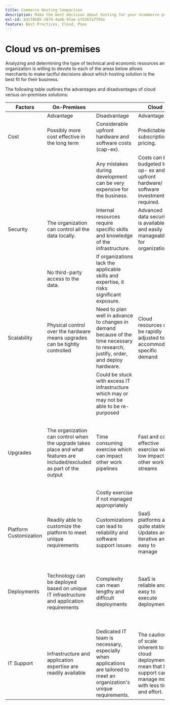 ```yaml
---
title: Commerce Hosting Comparison
description: Make the best decision about hosting for your ecommerce project by reviewing this comparison table.
exl-id: 8d1f0b85-2874-4a4b-9fae-1fb367a7f85e
feature: Best Practices, Cloud, Paas
---
```

# Cloud vs on-premises

Analyzing and determining the type of technical and economic resources an organization is willing to devote to each of the areas below allows merchants to make tactful decisions about which hosting solution is the best fit for their business.

The following table outlines the advantages and disadvantages of cloud versus on-premises solutions:

<table>
    <thead>
        <tr>
            <th>Factors</th>
            <th>On-Premises</th>
            <th></th>
            <th>Cloud</th>
            <th></th>
        </tr>
    </thead>
    <tbody>
        <tr>
            <td></td>
            <td>Advantage</td>
            <td>Disadvantage</td>
            <td>Advantage</td>
            <td>Disadvantage</td>
        </tr>
        <tr>
            <td>Cost</td>
            <td>Possibly more cost effective in the long term</td>
            <td>Considerable upfront hardware and software costs (cap-ex).</td>
            <td>Predictable subscription pricing.</td>
            <td>Long term cost projection is required.</td>
        </tr>
        <tr>
            <td></td>
            <td></td>
            <td>Any mistakes during development can be very expensive for the business.</td>
            <td>Costs can be budgeted to op- ex and no upfront hardware/ software investment required.</td>
            <td>Licensing costs can mitigate hardware savings</td>
        </tr>
        <tr>
            <td>Security</td>
            <td>The organization can control all the data locally.</td>
            <td>Internal resources require specific skills and knowledge of the infrastructure.</td>
            <td>Advanced data security is available and easily manageable for organizations.</td>
            <td>Aggressively targeted by hackers</td>
        </tr>
        <tr>
            <td></td>
            <td>No third-party access to the data.</td>
            <td>If organizations lack the applicable skills and expertise, it risks significant exposure.</td>
            <td></td>
            <td>Data could be accessed by 3rd party.</td>
        </tr>
        <tr>
            <td>Scalability</td>
            <td>Physical control over the hardware means upgrades can be tightly controlled</td>
            <td>Need to plan well in advance to changes in demand because of the time necessary to research, justify, order, and deploy hardware.</td>
            <td>Cloud resources can be rapidly adjusted to accommodate specific demand</td>
            <td>Costs escalate when the cloud infrastructure is improperly managed and not properly tracked</td>
        </tr>
        <tr>
            <td></td>
            <td></td>
            <td>Could be stuck with excess IT infrastructure which may or may not be able to be re-purposed</td>
            <td></td>
            <td></td>
        </tr>
        <tr>
            <td>Upgrades</td>
            <td>The organization can control when the upgrade takes place and what features are included/excluded as part of the output</td>
            <td>Time consuming exercise which can impact other work pipelines</td>
            <td>Fast and cost effective exercise with low impact to other work streams</td>
            <td>SaaS provider manages the upgrade, and the organization is not always aware of the final output and impact on the site</td>
        </tr>
        <tr>
            <td></td>
            <td></td>
            <td>Costly exercise if not managed appropriately</td>
            <td></td>
            <td></td>
        </tr>
        <tr>
            <td>Platform Customization</td>
            <td>Readily able to customize the platform to meet unique requirements</td>
            <td>Customizations can lead to reliability and software support issues</td>
            <td>SaaS platforms are quite stable. Updates are iterative and easy to manage</td>
            <td>SaaS minimises the ability to modify the platform</td>
        </tr>
        <tr>
            <td>Deployments</td>
            <td>Technology can be deployed based on unique IT infrastructure and application requirements</td>
            <td>Complexity can mean lengthy and difficult deployments</td>
            <td>SaaS is reliable and easy to execute deployments</td>
            <td>Normally, SaaS is implemented to a lowest common denominator, which can sometimes cause limiting functionality</td>
        </tr>
        <tr>
            <td>IT Support</td>
            <td>Infrastructure and application expertise are readily available</td>
            <td>Dedicated IT team is necessary, especially when applications are tailored to meet an organization's unique requirements.</td>
            <td>The caution of scale inherent to cloud deployments mean that IT support can manage more with less time and effort.</td>
            <td>The learning curve for cloud is significant and adequately trained personnel are expensive</td>
        </tr>
    </tbody>
</table>
